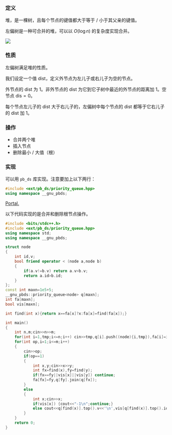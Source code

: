 ### 定义

堆，是一棵树，且每个节点的键值都大于等于 / 小于其父亲的键值。

左偏树是一种可合并的堆，可以以 $O(\log n)$ 的复杂度实现合并。

![](https://cdn.luogu.com.cn/upload/image_hosting/tx86o2e7.png)

### 性质

左偏树满足堆的性质。

我们设定一个值 $\text{dist}$，定义外节点为左儿子或右儿子为空的节点。

外节点的 $\text{dist}$ 为 $1$。非外节点的 $\text{dist}$ 为它到它子树中最近的外节点的距离加 $1$。空节点 $\text{dis}=0$。

每个节点左儿子的 $\text{dist}$ 大于右儿子的，左偏树中每个节点的 $\text{dist}$ 都等于它右儿子的 $\text{dist}$ 加 $1$。

### 操作

- 合并两个堆
- 插入节点
- 删除最小 / 大值（根）

### 实现

可以用 `pb_ds` 库实现。注意要加上以下两行：

```cpp
#include <ext/pb_ds/priority_queue.hpp>
using namespace __gnu_pbds;
```

[Portal.](https://www.luogu.com.cn/problem/P3377)

以下代码实现的是合并和删除根节点操作。

```cpp
#include <bits/stdc++.h>
#include <ext/pb_ds/priority_queue.hpp>
using namespace std;
using namespace __gnu_pbds;

struct node
{
    int id,v;
    bool friend operator < (node a,node b)
    {
        if(a.v!=b.v) return a.v>b.v;
        return a.id>b.id;
    }
};
const int maxn=1e5+5;
__gnu_pbds::priority_queue<node> q[maxn];
int fa[maxn];
bool vis[maxn];

int find(int x){return x==fa[x]?x:fa[x]=find(fa[x]);}

int main()
{
    int n,m;cin>>n>>m;
    for(int i=1,tmp;i<=n;i++) cin>>tmp,q[i].push((node){i,tmp}),fa[i]=i;
    for(int op,i=1;i<=m;i++)
    {
        cin>>op;
        if(op==1)
        {
            int x,y;cin>>x>>y;
            int fx=find(x),fy=find(y);
            if(fx==fy||vis[x]||vis[y]) continue;
            fa[fx]=fy,q[fy].join(q[fx]);
        }
        else
        {
            int x;cin>>x;
            if(vis[x]) {cout<<"-1\n";continue;}
            else cout<<q[find(x)].top().v<<'\n',vis[q[find(x)].top().id]=1,q[find(x)].pop();
        }
    }
    return 0;
}
```
